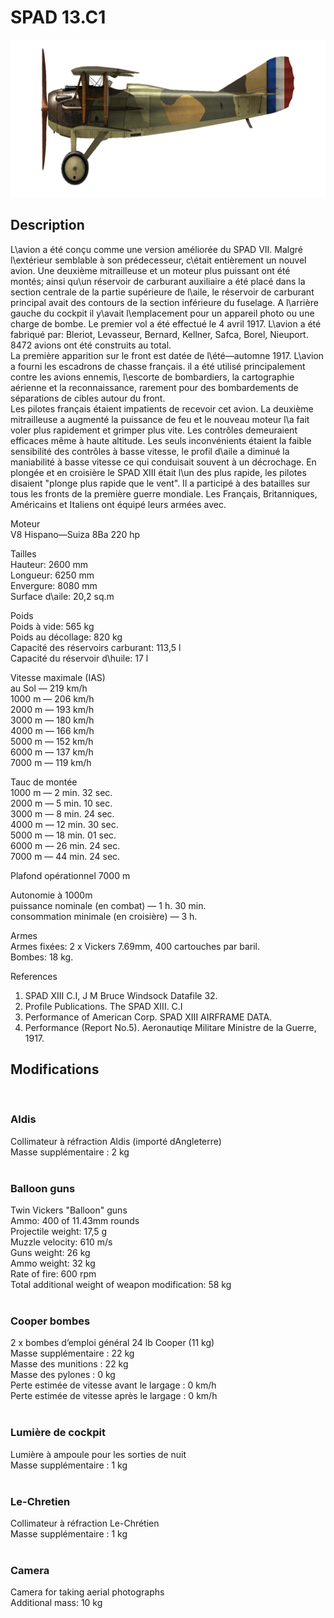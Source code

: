 # SPAD 13.C1  
  
![spad13](../images/spad13.png)  
  
## Description  
  
L\avion a été conçu comme une version améliorée du SPAD VII. Malgré l\extérieur semblable à son prédecesseur, c\était entièrement un nouvel avion. Une deuxième mitrailleuse et un moteur plus puissant ont été montés; ainsi qu\un réservoir de carburant auxiliaire a été placé dans la section centrale de la partie supérieure de l\aile, le réservoir de carburant principal avait des contours de la section inférieure du fuselage. A l\arrière gauche du cockpit il y\avait l\emplacement pour un appareil photo ou une charge de bombe. Le premier vol a été effectué le 4 avril 1917. L\avion a été fabriqué par: Bleriot, Levasseur, Bernard, Kellner, Safca, Borel, Nieuport. 8472 avions ont été construits au total.  
La première apparition sur le front est datée de l\été—automne 1917. L\avion a fourni les escadrons de chasse français. il a été utilisé principalement contre les avions ennemis, l\escorte de bombardiers, la cartographie aérienne et la reconnaissance, rarement pour des bombardements de séparations de cibles autour du front.  
Les pilotes français étaient impatients de recevoir cet avion. La deuxième mitrailleuse a augmenté la puissance de feu et le nouveau moteur l\a fait voler plus rapidement et grimper plus vite. Les contrôles demeuraient efficaces même à haute altitude. Les seuls inconvénients étaient la faible sensibilité des contrôles à basse vitesse, le profil d\aile a diminué la maniabilité à basse vitesse ce qui conduisait souvent à un décrochage. En plongée et en croisière le SPAD XIII était l\un des plus rapide, les pilotes disaient "plonge plus rapide que le vent". Il a participé à des batailles sur tous les fronts de la première guerre mondiale. Les Français, Britanniques, Américains et Italiens ont équipé leurs armées avec.  
  
  
Moteur  
V8 Hispano—Suiza 8Ba 220 hp  
  
Tailles  
Hauteur: 2600 mm  
Longueur: 6250 mm  
Envergure: 8080 mm  
Surface d\aile: 20,2 sq.m  
  
Poids  
Poids à vide: 565 kg  
Poids au décollage: 820 kg  
Capacité des réservoirs carburant: 113,5 l  
Capacité du réservoir d\huile: 17 l  
  
Vitesse maximale (IAS)  
au Sol — 219 km/h  
1000 m — 206 km/h  
2000 m — 193 km/h  
3000 m — 180 km/h  
4000 m — 166 km/h  
5000 m — 152 km/h  
6000 m — 137 km/h  
7000 m — 119 km/h  
  
Tauc de montée  
1000 m — 2 min. 32 sec.  
2000 m — 5 min. 10 sec.  
3000 m — 8 min. 24 sec.  
4000 m — 12 min. 30 sec.  
5000 m — 18 min. 01 sec.  
6000 m — 26 min. 24 sec.  
7000 m — 44 min. 24 sec.  
  
Plafond opérationnel 7000 m  
  
Autonomie à 1000m  
puissance nominale (en combat) — 1 h. 30 min.  
consommation minimale (en croisière) — 3 h.  
  
Armes  
Armes fixées: 2 х Vickers 7.69mm, 400 cartouches par baril.  
Bombes: 18 kg.  
  
References  
1) SPAD XIII C.I, J M Bruce Windsock Datafile 32.  
2) Profile Publications. The SPAD XIII. C.I  
3) Performance of American Corp. SPAD XIII AIRFRAME DATA.  
4) Performance (Report No.5). Aeronautiqe Militare  Ministre de la Guerre, 1917.  
  
## Modifications  
  ﻿
  
### Aldis  
  
Collimateur à réfraction Aldis (importé dAngleterre)  
Masse supplémentaire : 2 kg  
  ﻿
  
### Balloon guns  
  
Twin Vickers "Balloon" guns  
Ammo: 400 of 11.43mm rounds  
Projectile weight: 17,5 g  
Muzzle velocity: 610 m/s  
Guns weight: 26 kg  
Ammo weight: 32 kg  
Rate of fire: 600 rpm  
Total additional weight of weapon modification: 58 kg  
  ﻿
  
### Cooper bombes  
  
2 x bombes d’emploi général 24 lb Cooper (11 kg)  
Masse supplémentaire : 22 kg  
Masse des munitions : 22 kg  
Masse des pylones : 0 kg  
Perte estimée de vitesse avant le largage : 0 km/h  
Perte estimée de vitesse après le largage : 0 km/h  
  ﻿
  
### Lumière de cockpit  
  
Lumière à ampoule pour les sorties de nuit  
Masse supplémentaire : 1 kg  
  ﻿
  
### Le-Chretien  
  
Collimateur à réfraction Le-Chrétien  
Masse supplémentaire : 1 kg  
  ﻿
  
### Camera  
  
Camera for taking aerial photographs  
Additional mass: 10 kg  
